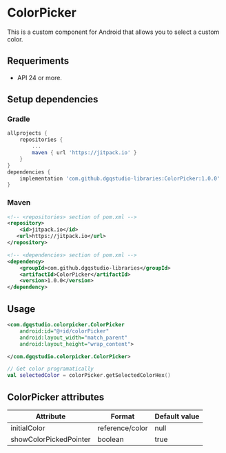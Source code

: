 # ColorPicker

This is a custom component for Android that allows you to select a custom color.

## Requeriments

- API 24 or more.

## Setup dependencies

### Gradle

```gradle
allprojects {
    repositories {
        ...
        maven { url 'https://jitpack.io' }
    }
}
dependencies {
    implementation 'com.github.dgqstudio-libraries:ColorPicker:1.0.0'
}
```

### Maven

```xml
<!-- <repositories> section of pom.xml -->
<repository>
    <id>jitpack.io</id>
   <url>https://jitpack.io</url>
</repository>

<!-- <dependencies> section of pom.xml -->
<dependency>
    <groupId>com.github.dgqstudio-libraries</groupId>
    <artifactId>ColorPicker</artifactId>
    <version>1.0.0</version>
</dependency>
```

## Usage

```xml
<com.dgqstudio.colorpicker.ColorPicker
    android:id="@+id/colorPicker"
    android:layout_width="match_parent"
    android:layout_height="wrap_content">

</com.dgqstudio.colorpicker.ColorPicker>
```

```kt
// Get color programatically
val selectedColor = colorPicker.getSelectedColorHex()
```

## ColorPicker attributes

| Attribute              | Format          | Default value |
|------------------------|-----------------|---------------|
| initialColor           | reference/color | null          |
| showColorPickedPointer | boolean         | true          |
